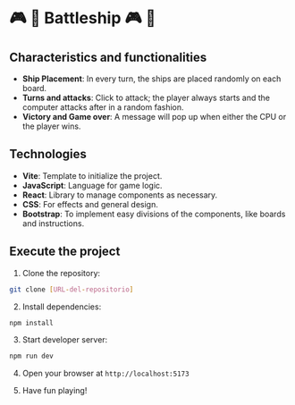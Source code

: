 # 🎮 🚢 Battleship 🎮 🚢

## Characteristics and functionalities

- **Ship Placement**: In every turn, the ships are placed randomly on each board.
- **Turns and attacks**: Click to attack; the player always starts and the computer attacks after in a random fashion.
- **Victory and Game over**: A message will pop up when either the CPU or the player wins.


## Technologies

- **Vite**: Template to initialize the project.
- **JavaScript**: Language for game logic.
- **React**: Library to manage components as necessary.
- **CSS**: For effects and general design.
- **Bootstrap**: To implement easy divisions of the components, like boards and instructions.



## Execute the project

1. Clone the repository:
```bash
git clone [URL-del-repositorio]
```

2. Install dependencies:
```bash
npm install
```

3. Start developer server:
```bash
npm run dev
```

4. Open your browser at `http://localhost:5173`

5. Have fun playing! 




